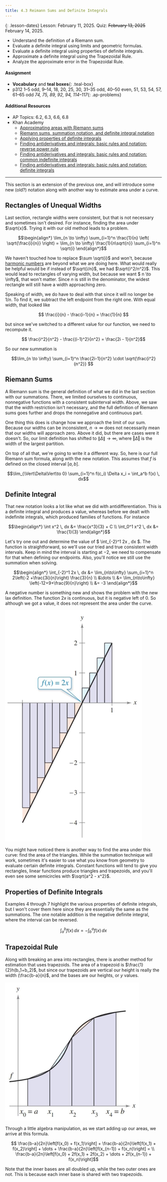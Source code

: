```yaml
---
title: 4.3 Reimann Sums and Definite Integrals
---
```


{: .lesson-dates}
Lesson: February 11, 2025. Quiz: ~~February 13, 2025~~ February 14, 2025.

- Understand the definition of a Riemann sum.
- Evaluate a definite integral using limits and geometric formulas.
- Evaluate a definite integral using properties of definite integrals.
- Approximate a definite integral using the Trapezoidal Rule.
- Analyze the approximate error in the Trapezoidal Rule.

#### Assignment

- **Vocabulary** and **teal boxes**{: .teal-box}
- p312 1–5 odd, 9–14, 18, 20, 25, 30, 31–35 odd, 40–50 even, 51, 53, 54, 57, 61–65 odd *74, 75, 89, 92, 94, 114–117*{: .ap-problems}

#### Additional Resources

- AP Topics: 6.2, 6.3, 6.6, 6.8
- Khan Academy
  - [Approximating areas with Riemann sums](https://www.khanacademy.org/math/ap-calculus-ab/ab-integration-new/ab-6-2/v/simple-riemann-approximation-using-rectangles)
  - [Riemann sums, summation notation, and definite integral notation](https://www.khanacademy.org/math/ap-calculus-ab/ab-integration-new/ab-6-3/v/sigma-notation-sum)
  - [Applying properties of definite integrals](https://www.khanacademy.org/math/ap-calculus-ab/ab-integration-new/ab-6-6/v/negative-definite-integrals)
  - [Finding antiderivatives and integrals: basic rules and notation: reverse power rule](https://www.khanacademy.org/math/ap-calculus-ab/ab-integration-new/ab-6-8a/v/indefinite-integrals-of-x-raised-to-a-power)
  - [Finding antiderivatives and integrals: basic rules and notation: common indefinite integrals](https://www.khanacademy.org/math/ap-calculus-ab/ab-integration-new/ab-6-8b/v/antiderivative-of-x-1)
  - [Finding antiderivatives and integrals: basic rules and notation: definite integrals](https://www.khanacademy.org/math/ap-calculus-ab/ab-integration-new/ab-6-8c/v/reverse-power-rule-for-definite-integrals)

---

This section is an extension of the previous one, and will introduce some new (old?) notation along with another way to estimate area under a curve.

## Rectangles of Unequal Widths

Last section, rectangle widths were consistent, but that is not necessary and sometimes isn't desired. For instance, finding the area under $\sqrt{x}$. Trying it with our old method leads to a problem.

$$\begin{align*}
\lim_{n \to \infty} \sum_{i=1}^n \frac{1}{n} \left( \sqrt{\frac{i}{n}} \right) = \lim_{n \to \infty} \frac{1}{n\sqrt{n}} \sum_{i=1}^n \sqrt{i}
\end{align*}$$

We haven't touched how to replace $\sum \sqrt{i}$ and won't, because [harmonic numbers](https://math.stackexchange.com/questions/938225/calculate-summation-of-square-roots) are beyond what we are doing here. What would really be helpful would be if instead of $\sqrt{i/n}$, we had $\sqrt{i^2/n^2}$. This would lead to rectangles of varying width, but because we want $ n \to \infty$, that won't matter. Since $n$ is still in the denominator, the widest rectangle will still have a width approaching zero.

Speaking of width, we do have to deal with that since it will no longer be $1/n$. To find it, we subtract the left endpoint from the right one. With equal width, that looked like

$$ \frac{i}{n} - \frac{i-1}{n} = \frac{1}{n} $$

but since we've switched to a different value for our function, we need to recompute it.

$$ \frac{i^2}{n^2} - \frac{(i-1)^2}{n^2} = \frac{2i - 1}{n^2}$$

So our new summation is

$$\lim_{n \to \infty} \sum_{i=1}^n \frac{2i-1}{n^2} \cdot \sqrt{\frac{i^2}{n^2}} $$

## Riemann Sums

A Riemann sum is the general definition of what we did in the last section with our summations. There, we limited ourselves to continuous, nonnegative functions with a consistent subinterval width. Above, we saw that the width restriction isn't necessary, and the full definition of Riemann sums goes further and drops the nonnegative and continuous part.

One thing this does is change how we approach the limit of our sum. Because our widths can be inconsistent, $n\to\infty$ does not necessarily mean that our widths will approach zero. Above it did, but there are cases were it doesn't. So, our limit definition has shifted to $\lVert\Delta\rVert\to\infty$, where $\Vert\Delta\Vert$ is the width of the largest partition.

On top of all that, we're going to write it a different way. So, here is our full Riemann sum formula, along with the new notation. This assumes that $f$ is defined on the closed interval $[a,b]$.

$$\lim_{\Vert\Delta\Vert\to 0} \sum_{i=1}^n f(c_i) \Delta x_i = \int_a^b f(x) \, dx$$

## Definite Integral

That new notation looks a lot like what we did with antidifferentiation. This is a definite integral and produces a value, whereas before we dealt with indefinite integrals, which produced families of functions. For instance

$$\begin{align*}
\int x^2 \, dx &= \frac{x^3}{3} + C \\
\int_0^1 x^2 \, dx &= \frac{1}{3}
\end{align*}$$

Let's try one out and determine the value of $ \int_{-2}^1 2x \, dx $. The function is straightforward, so we'll use our tried and true consistent width intervals. Keep in mind the interval is starting at $-2$, we need to compensate for that when defining our endpoints. Also, you'll notice we still use the summation when solving.

$$\begin{align*}
\int_{-2}^1 2x \, dx &= \lim_{n\to\infty} \sum_{i=1}^n 2\left(-2 +\frac{3i}{n}\right) \frac{3}{n} \\
                     &\dots \\
                     &= \lim_{n\to\infty} \left(-12+9+\frac{9}{n}\right) \\
                     &= -3
\end{align*}$$

A negative number is something new and shows the problem with the new lax definition. The function $2x$ is continuous, but it is negative left of 0. So although we got a value, it does not represent the area under the curve.

![4.3 Figure 1](../img/4.3-figure-1.png)

You might have noticed there is another way to find the area under this curve: find the area of the triangles. While the summation technique will work, sometimes it's easier to use what you know from geometry to evaluate certain definite integrals. Constant functions will tend to give you rectangles, linear functions produce triangles and trapezoids, and you'll even see some semicircles with $\sqrt{a^2 - x^2}$.

## Properties of Definite Integrals

Examples 4 through 7 highlight the various properties of definite integrals, but I won't cover them here since they are essentially the same as the summations. The one notable addition is the negative definite integral, where the interval can be reversed.

$$\int_a^b f(x)\, dx = - \int_b^a f(x)\, dx $$

## Trapezoidal Rule

Along with breaking an area into rectangles, there is another method for estimation that uses trapezoids. The area of a trapezoid is $\frac{1}{2}h(b_1+b_2)$, but since our trapezoids are vertical our height is really the width (\frac{b-a}{n}$, and the bases are our heights, or $y$ values.

![4.3 Figure 2](../img/4.3-figure-2.png)

Through a little algebra manipulation, as we start adding up our areas, we arrive at this formula.

$$ \frac{b-a}{2n}\left[f(x_0) + f(x_1)\right] + \frac{b-a}{2n}\left[f(x_1) + f(x_2)\right] + \dots + \frac{b-a}{2n}\left[f(x_{n-1}) + f(x_n)\right] = \\
\frac{b-a}{2n}\left[f(x_0) + 2f(x_1) + 2f(x_2) + \dots + 2f(x_{n-1}) + f(x_n)\right]$$

Note that the inner bases are all doubled up, while the two outer ones are not. This is because each inner base is shared with two trapezoids.
